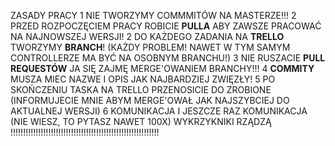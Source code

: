 ZASADY PRACY
1 NIE TWORZYMY COMMMITÓW NA MASTERZE!!!
2 PRZED ROZPOCZĘCIEM PRACY ROBICIE <b>PULLA</b> ABY ZAWSZE PRACOWAĆ NA NAJNOWSZEJ WERSJI!
2 DO KAŻDEGO ZADANIA NA <b>TRELLO</b> TWORZYMY <b>BRANCH</b>!
    (KAŻDY PROBLEM! NAWET W TYM SAMYM CONTROLLERZE MA BYĆ NA OSOBNYM BRANCHU!)
3 NIE RUSZACIE <b>PULL REQUESTÓW</b> JA SIĘ ZAJMĘ MERGE'OWANIEM BRANCHY!!!
4 <b>COMMITY</b> MUSZA MIEC NAZWE I OPIS JAK NAJBARDZIEJ ZWIĘZŁY!
5 PO SKOŃCZENIU TASKA NA TRELLO PRZENOSICIE DO ZROBIONE
    (INFORMUJECIE MNIE ABYM MERGE'OWAŁ JAK NAJSZYBCIEJ DO AKTUALNEJ WERSJI)
6 KOMUNIKACJA I JESZCZE RAZ KOMUNIKACJA
    (NIE WIESZ, TO PYTASZ NAWET 100X)
WYKRZYKNIKI RZĄDZĄ !!!!!!!!!!!!!!!!!!!!!!!!!!!!!!!!!!!!!!!!!!!!!!!!!!!!!!!!!!!

